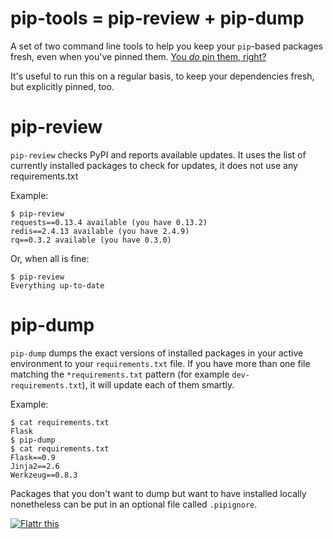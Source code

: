 pip-tools = pip-review + pip-dump
=================================

A set of two command line tools to help you keep your `pip`-based packages
fresh, even when you've pinned them.  [You _do_ pin them, right?][0]

It's useful to run this on a regular basis, to keep your dependencies fresh,
but explicitly pinned, too.

pip-review
==========

`pip-review` checks PyPI and reports available updates.  It uses the list of
currently installed packages to check for updates, it does not use any
requirements.txt

Example:

    $ pip-review
    requests==0.13.4 available (you have 0.13.2)
    redis==2.4.13 available (you have 2.4.9)
    rq==0.3.2 available (you have 0.3.0)

Or, when all is fine:

    $ pip-review
    Everything up-to-date


pip-dump
========

`pip-dump` dumps the exact versions of installed packages in your active
environment to your `requirements.txt` file.  If you have more than one file
matching the `*requirements.txt` pattern (for example `dev-requirements.txt`),
it will update each of them smartly.

Example:

    $ cat requirements.txt
    Flask
    $ pip-dump
    $ cat requirements.txt
    Flask==0.9
    Jinja2==2.6
    Werkzeug==0.8.3

Packages that you don't want to dump but want to have installed
locally nonetheless can be put in an optional file called `.pipignore`.


[![Flattr this][2]][1]

[0]: http://nvie.com/posts/pin-your-packages/
[1]: https://flattr.com/thing/882478/Pin-Your-Packages
[2]: http://api.flattr.com/button/button-static-50x60.png
